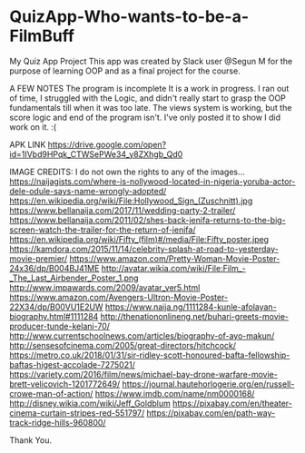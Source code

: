 # QuizApp-Who-wants-to-be-a-FilmBuff
My Quiz App Project
This app was created by Slack user  @Segun M for the purpose of learning OOP and as a final
project for the course.

A FEW NOTES
The program is incomplete
It is a work in progress. I ran out of time, 
I struggled with the Logic, and didn't really start to grasp the OOP fundamentals till when it was too late. 
The views system is working, but the score logic and end of the program isn't.
I've only posted it to show I did work on it. :(

APK LINK
https://drive.google.com/open?id=1IVbd9HPqk_CTWSePWe34_y8ZXhgb_Qd0

IMAGE CREDITS:
I do not own the rights to any of the images...
https://naijagists.com/where-is-nollywood-located-in-nigeria-yoruba-actor-dele-odule-says-name-wrongly-adopted/
https://en.wikipedia.org/wiki/File:Hollywood_Sign_(Zuschnitt).jpg
https://www.bellanaija.com/2017/11/wedding-party-2-trailer/ 
https://www.bellanaija.com/2011/02/shes-back-jenifa-returns-to-the-big-screen-watch-the-trailer-for-the-return-of-jenifa/
https://en.wikipedia.org/wiki/Fifty_(film)#/media/File:Fifty_poster.jpeg
https://kamdora.com/2015/11/14/celebrity-splash-at-road-to-yesterday-movie-premier/ 
https://www.amazon.com/Pretty-Woman-Movie-Poster-24x36/dp/B004BJ41ME 
http://avatar.wikia.com/wiki/File:Film_-_The_Last_Airbender_Poster_1.png
http://www.impawards.com/2009/avatar_ver5.html 
https://www.amazon.com/Avengers-Ultron-Movie-Poster-22X34/dp/B00VU1E2UW 
https://www.naija.ng/1111284-kunle-afolayan-biography.html#1111284
http://thenationonlineng.net/buhari-greets-movie-producer-tunde-kelani-70/ 
http://www.currentschoolnews.com/articles/biography-of-ayo-makun/
http://sensesofcinema.com/2005/great-directors/hitchcock/ 
https://metro.co.uk/2018/01/31/sir-ridley-scott-honoured-bafta-fellowship-baftas-higest-accolade-7275021/ 
https://variety.com/2016/film/news/michael-bay-drone-warfare-movie-brett-velicovich-1201772649/
https://journal.hautehorlogerie.org/en/russell-crowe-man-of-action/
https://www.imdb.com/name/nm0000168/
http://disney.wikia.com/wiki/Jeff_Goldblum 
https://pixabay.com/en/theater-cinema-curtain-stripes-red-551797/ 
https://pixabay.com/en/path-way-track-ridge-hills-960800/ 

Thank You.
